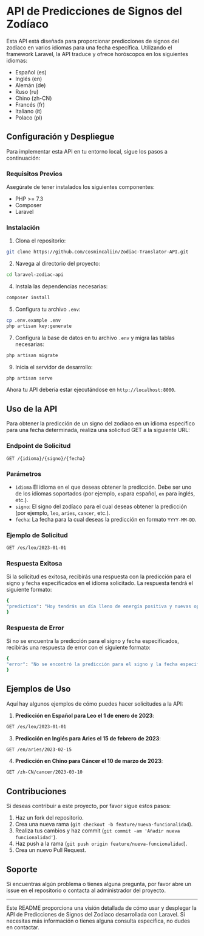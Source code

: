 # API de Predicciones de Signos del Zodíaco

Esta API está diseñada para proporcionar predicciones de signos del zodíaco en varios idiomas para una fecha específica. Utilizando el framework Laravel, la API traduce y ofrece horóscopos en los siguientes idiomas:

- Español (es)
- Inglés (en)
- Alemán (de)
- Ruso (ru)
- Chino (zh-CN)
- Francés (fr)
- Italiano (it)
- Polaco (pl)

## Configuración y Despliegue

Para implementar esta API en tu entorno local, sigue los pasos a continuación:

### Requisitos Previos

Asegúrate de tener instalados los siguientes componentes:

- PHP >= 7.3
- Composer
- Laravel

### Instalación

1. Clona el repositorio:
```bash
git clone https://github.com/cosmincaliin/Zodiac-Translator-API.git
```

2. Navega al directorio del proyecto:
```bash
cd laravel-zodiac-api
```

4. Instala las dependencias necesarias:
```bash
composer install
```

5. Configura tu archivo `.env`:
```bash
cp .env.example .env
php artisan key:generate
```

7. Configura la base de datos en tu archivo `.env` y migra las tablas necesarias:
```bash
php artisan migrate
```

9. Inicia el servidor de desarrollo:
```bash
php artisan serve
```

Ahora tu API debería estar ejecutándose en `http://localhost:8000`.

## Uso de la API

Para obtener la predicción de un signo del zodíaco en un idioma específico para una fecha determinada, realiza una solicitud GET a la siguiente URL:

### Endpoint de Solicitud

`GET /{idioma}/{signo}/{fecha}`

### Parámetros

- `idioma` El idioma en el que deseas obtener la predicción. Debe ser uno de los idiomas soportados (por ejemplo, `es`para español, `en` para inglés, etc.).
- `signo`: El signo del zodíaco para el cual deseas obtener la predicción (por ejemplo, `leo`, `aries`, `cancer`, etc.).
- `fecha`: La fecha para la cual deseas la predicción en formato `YYYY-MM-DD`.

### Ejemplo de Solicitud

```bash
GET /es/leo/2023-01-01
```

### Respuesta Exitosa

Si la solicitud es exitosa, recibirás una respuesta con la predicción para el signo y fecha especificados en el idioma solicitado. La respuesta tendrá el siguiente formato:

```bash
{
"prediction": "Hoy tendrás un día lleno de energía positiva y nuevas oportunidades. Es un buen momento para..."
}
```

### Respuesta de Error

Si no se encuentra la predicción para el signo y fecha especificados, recibirás una respuesta de error con el siguiente formato:

```bash
{
"error": "No se encontró la predicción para el signo y la fecha especificados."
}
```

## Ejemplos de Uso

Aquí hay algunos ejemplos de cómo puedes hacer solicitudes a la API:

1. **Predicción en Español para Leo el 1 de enero de 2023**:
```bash
GET /es/leo/2023-01-01
```

3. **Predicción en Inglés para Aries el 15 de febrero de 2023**:
```bash
GET /en/aries/2023-02-15
```

4. **Predicción en Chino para Cáncer el 10 de marzo de 2023**:
```bash
GET /zh-CN/cancer/2023-03-10
```

## Contribuciones

Si deseas contribuir a este proyecto, por favor sigue estos pasos:

1. Haz un fork del repositorio.
2. Crea una nueva rama (`git checkout -b feature/nueva-funcionalidad`).
3. Realiza tus cambios y haz commit (`git commit -am 'Añadir nueva funcionalidad'`).
4. Haz push a la rama (`git push origin feature/nueva-funcionalidad`).
5. Crea un nuevo Pull Request.

## Soporte

Si encuentras algún problema o tienes alguna pregunta, por favor abre un issue en el repositorio o contacta al administrador del proyecto.

---

Este README proporciona una visión detallada de cómo usar y desplegar la API de Predicciones de Signos del Zodíaco desarrollada con Laravel. Si necesitas más información o tienes alguna consulta específica, no dudes en contactar.
